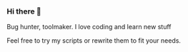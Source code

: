 ### Hi there 👋

Bug hunter, toolmaker. I love coding and learn new stuff

Feel free to try my scripts or rewrite them to fit your needs.

